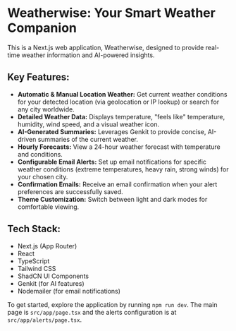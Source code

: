 # Weatherwise: Your Smart Weather Companion

This is a Next.js web application, Weatherwise, designed to provide real-time weather information and AI-powered insights.

## Key Features:

*   **Automatic & Manual Location Weather:** Get current weather conditions for your detected location (via geolocation or IP lookup) or search for any city worldwide.
*   **Detailed Weather Data:** Displays temperature, "feels like" temperature, humidity, wind speed, and a visual weather icon.
*   **AI-Generated Summaries:** Leverages Genkit to provide concise, AI-driven summaries of the current weather.
*   **Hourly Forecasts:** View a 24-hour weather forecast with temperature and conditions.
*   **Configurable Email Alerts:** Set up email notifications for specific weather conditions (extreme temperatures, heavy rain, strong winds) for your chosen city.
*   **Confirmation Emails:** Receive an email confirmation when your alert preferences are successfully saved.
*   **Theme Customization:** Switch between light and dark modes for comfortable viewing.

## Tech Stack:

*   Next.js (App Router)
*   React
*   TypeScript
*   Tailwind CSS
*   ShadCN UI Components
*   Genkit (for AI features)
*   Nodemailer (for email notifications)

To get started, explore the application by running `npm run dev`. The main page is `src/app/page.tsx` and the alerts configuration is at `src/app/alerts/page.tsx`.
